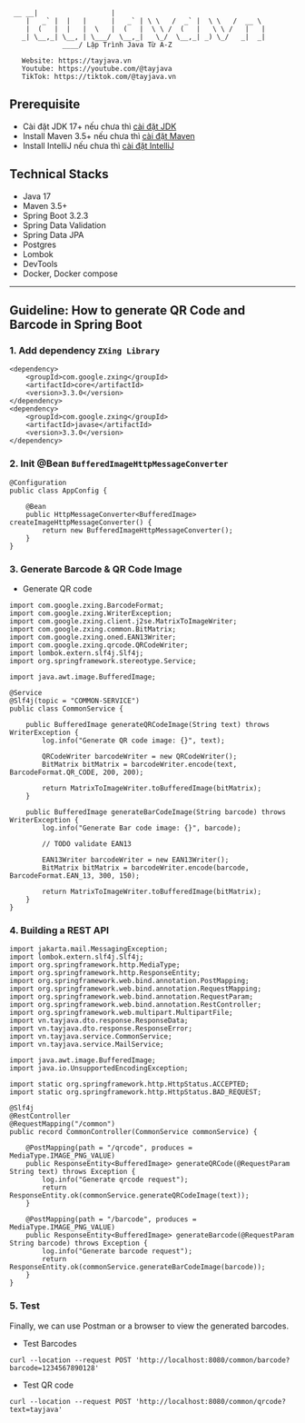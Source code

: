 ```text
 __ __|                  |
    |   _` |  |   |      |   _` | \ \   /  _` |  \ \   /  __ \
    |  (   |  |   |  \   |  (   |  \ \ /  (   |   \ \ /   |   |
   _| \__,_| \__, | \___/  \__,_|   \_/  \__,_| _) \_/   _|  _|
             ____/ Lập Trình Java Từ A-Z
 
   Website: https://tayjava.vn
   Youtube: https://youtube.com/@tayjava 
   TikTok: https://tiktok.com/@tayjava.vn 
```
## Prerequisite
- Cài đặt JDK 17+ nếu chưa thì [cài đặt JDK](https://tayjava.vn/cai-dat-jdk-tren-macos-window-linux-ubuntu/)
- Install Maven 3.5+ nếu chưa thì [cài đặt Maven](https://tayjava.vn/cai-dat-maven-tren-macos-window-linux-ubuntu/)
- Install IntelliJ nếu chưa thì [cài đặt IntelliJ](https://tayjava.vn/cai-dat-intellij-tren-macos-va-window/)

## Technical Stacks
- Java 17
- Maven 3.5+
- Spring Boot 3.2.3
- Spring Data Validation
- Spring Data JPA
- Postgres
- Lombok
- DevTools
- Docker, Docker compose

---

## Guideline: How to generate QR Code and Barcode in Spring Boot

### 1. Add dependency `ZXing Library`

```
<dependency>
    <groupId>com.google.zxing</groupId>
    <artifactId>core</artifactId>
    <version>3.3.0</version>
</dependency>
<dependency>
    <groupId>com.google.zxing</groupId>
    <artifactId>javase</artifactId>
    <version>3.3.0</version>
</dependency>
```

### 2. Init @Bean `BufferedImageHttpMessageConverter`

```
@Configuration
public class AppConfig {

    @Bean
    public HttpMessageConverter<BufferedImage> createImageHttpMessageConverter() {
        return new BufferedImageHttpMessageConverter();
    }
}
```

### 3. Generate Barcode & QR Code Image
- Generate QR code
```
import com.google.zxing.BarcodeFormat;
import com.google.zxing.WriterException;
import com.google.zxing.client.j2se.MatrixToImageWriter;
import com.google.zxing.common.BitMatrix;
import com.google.zxing.oned.EAN13Writer;
import com.google.zxing.qrcode.QRCodeWriter;
import lombok.extern.slf4j.Slf4j;
import org.springframework.stereotype.Service;

import java.awt.image.BufferedImage;

@Service
@Slf4j(topic = "COMMON-SERVICE")
public class CommonService {

    public BufferedImage generateQRCodeImage(String text) throws WriterException {
        log.info("Generate QR code image: {}", text);

        QRCodeWriter barcodeWriter = new QRCodeWriter();
        BitMatrix bitMatrix = barcodeWriter.encode(text, BarcodeFormat.QR_CODE, 200, 200);

        return MatrixToImageWriter.toBufferedImage(bitMatrix);
    }

    public BufferedImage generateBarCodeImage(String barcode) throws WriterException {
        log.info("Generate Bar code image: {}", barcode);

        // TODO validate EAN13

        EAN13Writer barcodeWriter = new EAN13Writer();
        BitMatrix bitMatrix = barcodeWriter.encode(barcode, BarcodeFormat.EAN_13, 300, 150);

        return MatrixToImageWriter.toBufferedImage(bitMatrix);
    }
}
```

### 4. Building a REST API

```
import jakarta.mail.MessagingException;
import lombok.extern.slf4j.Slf4j;
import org.springframework.http.MediaType;
import org.springframework.http.ResponseEntity;
import org.springframework.web.bind.annotation.PostMapping;
import org.springframework.web.bind.annotation.RequestMapping;
import org.springframework.web.bind.annotation.RequestParam;
import org.springframework.web.bind.annotation.RestController;
import org.springframework.web.multipart.MultipartFile;
import vn.tayjava.dto.response.ResponseData;
import vn.tayjava.dto.response.ResponseError;
import vn.tayjava.service.CommonService;
import vn.tayjava.service.MailService;

import java.awt.image.BufferedImage;
import java.io.UnsupportedEncodingException;

import static org.springframework.http.HttpStatus.ACCEPTED;
import static org.springframework.http.HttpStatus.BAD_REQUEST;

@Slf4j
@RestController
@RequestMapping("/common")
public record CommonController(CommonService commonService) {

    @PostMapping(path = "/qrcode", produces = MediaType.IMAGE_PNG_VALUE)
    public ResponseEntity<BufferedImage> generateQRCode(@RequestParam String text) throws Exception {
        log.info("Generate qrcode request");
        return ResponseEntity.ok(commonService.generateQRCodeImage(text));
    }

    @PostMapping(path = "/barcode", produces = MediaType.IMAGE_PNG_VALUE)
    public ResponseEntity<BufferedImage> generateBarcode(@RequestParam String barcode) throws Exception {
        log.info("Generate barcode request");
        return ResponseEntity.ok(commonService.generateBarCodeImage(barcode));
    }
}
```

### 5. Test
Finally, we can use Postman or a browser to view the generated barcodes.

- Test Barcodes

```
curl --location --request POST 'http://localhost:8080/common/barcode?barcode=1234567890128'
```

- Test QR code

```
curl --location --request POST 'http://localhost:8080/common/qrcode?text=tayjava'
```
